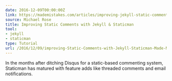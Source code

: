 ```yaml
---
date: 2016-12-09T00:00:00Z
link: https://mademistakes.com/articles/improving-jekyll-static-comments/
source: Michael Rose
title: Improving Static Comments with Jekyll & Staticman
tool:
- jekyll
- staticman
type: Tutorial
url: /2016/12/09/improving-Static-Comments-with-Jekyll-Staticman-Made-Mistakes/
---
```


In the months after ditching Disqus for a static-based commenting system, Staticman has matured with feature adds like threaded comments and email notifications.





